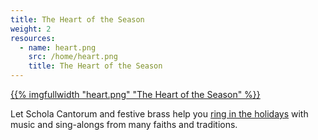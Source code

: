 ```yaml
---
title: The Heart of the Season
weight: 2
resources:
  - name: heart.png
    src: /home/heart.png
    title: The Heart of the Season
---
```


<a href="/concerts/heart">{{% imgfullwidth "heart.png" "The Heart of the Season" %}}</a>

Let Schola Cantorum and festive brass help you <a href="/concerts/heart">ring in the holidays</a> with music and sing-alongs from many faiths and traditions.

